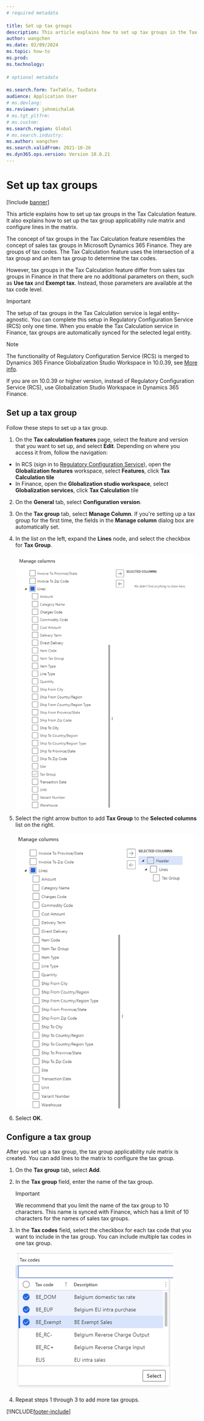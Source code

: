 ```yaml
---
# required metadata 

title: Set up tax groups
description: This article explains how to set up tax groups in the Tax Calculation service.
author: wangchen
ms.date: 02/09/2024
ms.topic: how-to 
ms.prod:  
ms.technology:  

# optional metadata 

ms.search.form: TaxTable, TaxData   
audience: Application User 
# ms.devlang:  
ms.reviewer: johnmichalak
# ms.tgt_pltfrm:  
# ms.custom:  
ms.search.region: Global
# ms.search.industry: 
ms.author: wangchen
ms.search.validFrom: 2021-10-26 
ms.dyn365.ops.version: Version 10.0.21 
---
```


# Set up tax groups

[!include [banner](../../includes/banner.md)]

This article explains how to set up tax groups in the Tax Calculation feature. It also explains how to set up the tax group applicability rule matrix and configure lines in the matrix.

The concept of tax groups in the Tax Calculation feature resembles the concept of sales tax groups in Microsoft Dynamics 365 Finance. They are groups of tax codes. The Tax Calculation feature uses the intersection of a tax group and an item tax group to determine the tax codes.

However, tax groups in the Tax Calculation feature differ from sales tax groups in Finance in that there are no additional parameters on them, such as **Use tax** and **Exempt tax**. Instead, those parameters are available at the tax code level.

> [!IMPORTANT]
> The setup of tax groups in the Tax Calculation service is legal entity–agnostic. You can complete this setup in Regulatory Configuration Service (RCS) only one time. When you enable the Tax Calculation service in Finance, tax groups are automatically synced for the selected legal entity.

> [!NOTE]
> The functionality of Regulatory Configuration Service (RCS) is merged to Dynamics 365 Finance Globalization Studio Workspace in 10.0.39, see [More info](workspace/merge-rcs-to-gsw.md).
>
> If you are on 10.0.39 or higher version, instead of Regulatory Configuration Service (RCS), use Globalization Studio Workspace in Dynamics 365 Finance. 

## Set up a tax group

Follow these steps to set up a tax group.

1. On the **Tax calculation features** page, select the feature and version that you want to set up, and select **Edit**. Depending on where you access it from, follow the navigation:
   
 - In RCS (sign in to [Regulatory Configuration Service](https://marketing.configure.global.dynamics.com/)), open the **Globalization features** workspace, select **Features**, click **Tax Calculation tile**
 - In Finance, open the **Globalization studio workspace**, select **Globalization services**, click **Tax Calculation** tile
   
2. On the **General** tab, select **Configuration version**.
3. On the **Tax group** tab, select **Manage Column**. If you're setting up a tax group for the first time, the fields in the **Manage column** dialog box are automatically set.
4. In the list on the left, expand the **Lines** node, and select the checkbox for **Tax Group**.

    ![Tax Group selected under the Lines Node in the Manage columns dialog box.](../media/select-tax-group.png)

5. Select the right arrow button to add **Tax Group** to the **Selected columns** list on the right.

    ![Tax Group added to the Selected columns list.](../media/add-tax-group.png)

6. Select **OK**.

## Configure a tax group

After you set up a tax group, the tax group applicability rule matrix is created. You can add lines to the matrix to configure the tax group.

1. On the **Tax group** tab, select **Add**.
2. In the **Tax group** field, enter the name of the tax group.

    > [!IMPORTANT]
    > We recommend that you limit the name of the tax group to 10 characters. This name is synced with Finance, which has a limit of 10 characters for the names of sales tax groups.

3. In the **Tax codes** field, select the checkbox for each tax code that you want to include in the tax group. You can include multiple tax codes in one tax group.

    ![Multiple tax codes selected in the Tax codes field.](../media/multiple-tax-codes-selection.png)

4. Repeat steps 1 through 3 to add more tax groups.

[!INCLUDE[footer-include](../../../includes/footer-banner.md)]

